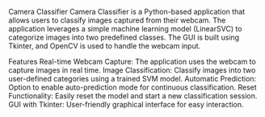 Camera Classifier
Camera Classifier is a Python-based application that allows users to classify images captured from their webcam. The application leverages a simple machine learning model (LinearSVC) to categorize images into two predefined classes. The GUI is built using Tkinter, and OpenCV is used to handle the webcam input.

Features
Real-time Webcam Capture: The application uses the webcam to capture images in real time.
Image Classification: Classify images into two user-defined categories using a trained SVM model.
Automatic Prediction: Option to enable auto-prediction mode for continuous classification.
Reset Functionality: Easily reset the model and start a new classification session.
GUI with Tkinter: User-friendly graphical interface for easy interaction.
